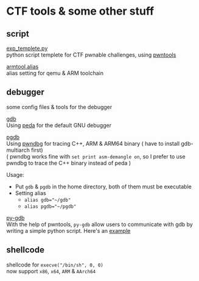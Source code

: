 # CTF tools & some other stuff
## script
[exp_templete.py](https://github.com/bruce30262/CTF/blob/master/script/exp_templete.py)  
python script templete for CTF pwnable challenges, using [pwntools](https://github.com/Gallopsled/pwntools)  

[armtool.alias](https://github.com/bruce30262/CTF/blob/master/script/armtool.alias)  
alias setting for qemu & ARM toolchain

## debugger
some config files & tools for the debugger  
  
[gdb](https://github.com/bruce30262/CTF/blob/master/debugger/gdb)  
Using [peda](https://github.com/bruce30262/peda) for the default GNU debugger  

[pgdb](https://github.com/bruce30262/CTF/blob/master/debugger/pgdb)  
Using [pwndbg](https://github.com/bruce30262/pwndbg) for tracing C++, ARM & ARM64 binary ( have to install gdb-multiarch first)  
( pwndbg works fine with `set print asm-demangle on`, so I prefer to use pwndbg to trace the C++ binary instead of peda )

Usage:  
* Put `gdb` & `pgdb` in the home directory, both of them must be executable  
* Setting alias
    + `alias gdb="~/gdb"`
    + `alias pgdb="~/pgdb"`
  
[py-gdb](https://github.com/bruce30262/CTF/tree/master/debugger/py-gdb)  
With the help of pwntools, `py-gdb` allow users to communicate with gdb by writing a simple python script. Here's an [example](https://github.com/bruce30262/CTF/tree/master/debugger/py-gdb/example)  

## shellcode
 shellcode for `execve("/bin/sh", 0, 0)`  
 now support `x86`, `x64`, `ARM` & `AArch64`
